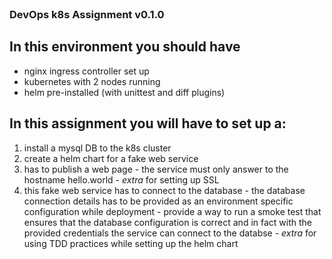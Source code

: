 
<br>

### DevOps k8s Assignment v0.1.0

## In this environment you should have

- nginx ingress controller set up
- kubernetes with 2 nodes running
- helm pre-installed (with unittest and diff plugins)

## In this assignment you will have to set up a:

1. install a mysql DB to the k8s cluster
1. create a helm chart for a fake web service
  1. has to publish a web page
    - the service must only answer to the hostname hello.world
    - *extra* for setting up SSL
  1. this fake web service has to connect to the database
    - the database connection details has to be provided as an environment
      specific configuration while deployment
    - provide a way to run a smoke test that ensures that the database
      configuration is correct and in fact with the provided credentials the
      service can connect to the databse
    - *extra* for using TDD practices while setting up the helm chart
